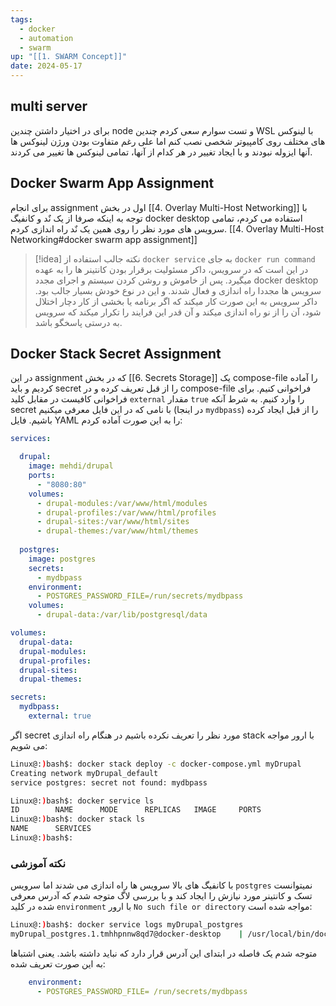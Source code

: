 ```yaml
---
tags:
  - docker
  - automation
  - swarm
up: "[[1. SWARM Concept]]"
date: 2024-05-17
---
```

## multi server
برای در اختیار داشتن چندین node و تست سوارم سعی کردم چندین WSL با لینوکس های مختلف روی کامپیوتر شخصی نصب کنم اما علی رغم متفاوت بودن ورژن لینوکس ها آنها ایزوله نبودند و با ایجاد تغییر در هر کدام از آنها، تمامی لینوکس ها تغییر می کردند.
## Docker Swarm App Assignment
برای انجام assignment اول در بخش [[4. Overlay Multi-Host Networking]] با توجه به اینکه صرفا از یک نٌد و کانفیگ docker desktop استفاده می کردم، تمامی سرویس های مورد نظر را روی همین یک نٌد راه اندازی کردم.
[[4. Overlay Multi-Host Networking#docker swarm app assignment]]
> [!idea] نکته جالب استفاده از `docker service`  به جای `docker run command` در این است که در سرویس، داکر مسئولیت برقرار بودن کانتینر ها را به عهده میگیرد. پس از خاموش و روشن کردن سیستم و اجرای مجدد docker desktop سرویس ها مجددا راه اندازی و فعال شدند. و این در نوع خودش بسیار جالب بود.
> داکر سرویس به این صورت کار میکند که اگر برنامه یا بخشی از کار دچار اختلال شود، آن را از نو راه اندازی میکند و آن قدر این فرایند را تکرار میکند که سرویس به درستی پاسخگو باشد.

## Docker Stack Secret Assignment
در این  assignment که در بخش [[6. Secrets Storage]] یک compose-file را آماده کردیم و باید secret را از قبل تعریف کرده و در compose-file فراخوانی کنیم.
برای فراخوانی کافیست در مقابل کلید `external` مقدار `true` را وارد کنیم. به شرط آنکه secret با نامی که در این فایل معرفی میکنیم (در اینجا `mydbpass`) را از قبل ایجاد کرده باشیم.
فایل YAML را به این صورت آماده کردم:
```yml
services:

  drupal:
    image: mehdi/drupal
    ports:
      - "8080:80"
    volumes:
      - drupal-modules:/var/www/html/modules
      - drupal-profiles:/var/www/html/profiles       
      - drupal-sites:/var/www/html/sites      
      - drupal-themes:/var/www/html/themes
 
  postgres:
    image: postgres
    secrets:
      - mydbpass
    environment:
      - POSTGRES_PASSWORD_FILE=/run/secrets/mydbpass
    volumes:
      - drupal-data:/var/lib/postgresql/data

volumes:
  drupal-data:
  drupal-modules:
  drupal-profiles:
  drupal-sites:
  drupal-themes:

secrets:
  mydbpass:
    external: true
```

اگر secret مورد نظر را تعریف نکرده باشیم در هنگام راه اندازی stack با ارور مواجه می شویم:
```bash
Linux@:)bash$: docker stack deploy -c docker-compose.yml myDrupal
Creating network myDrupal_default
service postgres: secret not found: mydbpass

Linux@:)bash$: docker service ls
ID        NAME      MODE      REPLICAS   IMAGE     PORTS
Linux@:)bash$: docker stack ls
NAME      SERVICES
Linux@:)bash$:
```

### نکته آموزشی
با کانفیگ های بالا سرویس ها راه اندازی می شدند اما سرویس `postgres` نمیتوانست تسک و کانتینر مورد نیازش را ایجاد کند و با بررسی لاگ متوجه شدم که آدرس معرفی شده در کلید `environment` با ارور `No such file or directory` مواجه شده است:
```bash
Linux@:)bash$: docker service logs myDrupal_postgres
myDrupal_postgres.1.tmhhpnnw8qd7@docker-desktop    | /usr/local/bin/docker-entrypoint.sh: line 21:  /run/secrets/mydbpass: No such file or directory
```
متوجه شدم یک فاصله در ابتدای این آدرس قرار دارد که نباید داشته باشد. یعنی اشتباها به این صورت تعریف شده:
```yml
    environment:
      - POSTGRES_PASSWORD_FILE= /run/secrets/mydbpass
```